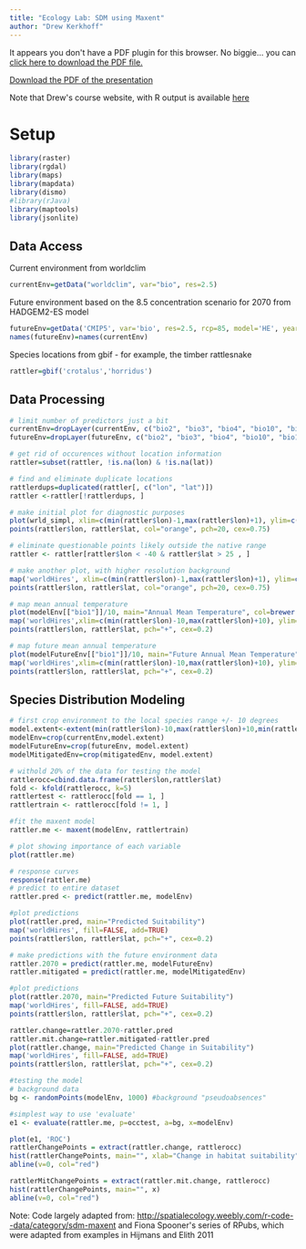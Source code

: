 ```yaml
---
title: "Ecology Lab: SDM using Maxent"
author: "Drew Kerkhoff"
---
```

 


<div>
<object data="3_6_assets/BIENWorkshopEducation.pdf" type="application/pdf" width="100%" height="670px"> 
  <p>It appears you don't have a PDF plugin for this browser.
   No biggie... you can <a href="3_6_assets/BIENWorkshopEducation.pdf">click here to
  download the PDF file.</a></p>  
 </object>
 </div>
 
 <p><a href="3_6_assets/BIENWorkshopEducation.pdf">Download the PDF of the presentation</a></p>  

<!-- [<i class="fa fa-file-code-o fa-3x" aria-hidden="true"></i> The R Script associated with this page is available here](3_6_Teaching_Ecoinformatics.R).  Download this file and open it (or copy-paste into a new script) with RStudio so you can follow along. -->

Note that Drew's course website, with R output is available [here](http://www.rpubs.com/kerkhoffa/SDMMaxent)

# Setup

```r
library(raster)
library(rgdal)
library(maps)
library(mapdata)
library(dismo)  
#library(rJava)  
library(maptools)
library(jsonlite)
```
## Data Access
Current environment from worldclim

```r
currentEnv=getData("worldclim", var="bio", res=2.5)
```
Future environment based on the 8.5 concentration scenario for 2070 from HADGEM2-ES model


```r
futureEnv=getData('CMIP5', var='bio', res=2.5, rcp=85, model='HE', year=70)
names(futureEnv)=names(currentEnv)
```

Species locations from gbif - for example, the timber rattlesnake

```r
rattler=gbif('crotalus','horridus')
```
## Data Processing

```r
# limit number of predictors just a bit
currentEnv=dropLayer(currentEnv, c("bio2", "bio3", "bio4", "bio10", "bio11", "bio13", "bio14", "bio15"))
futureEnv=dropLayer(futureEnv, c("bio2", "bio3", "bio4", "bio10", "bio11", "bio13", "bio14", "bio15"))

# get rid of occurences without location information
rattler=subset(rattler, !is.na(lon) & !is.na(lat))

# find and eliminate duplicate locations
rattlerdups=duplicated(rattler[, c("lon", "lat")])
rattler <-rattler[!rattlerdups, ]

# make initial plot for diagnostic purposes
plot(wrld_simpl, xlim=c(min(rattler$lon)-1,max(rattler$lon)+1), ylim=c(min(rattler$lat)-1,max(rattler$lat)+1), axes=TRUE, col="light yellow")
points(rattler$lon, rattler$lat, col="orange", pch=20, cex=0.75)

# eliminate questionable points likely outside the native range
rattler <- rattler[rattler$lon < -40 & rattler$lat > 25 , ]

# make another plot, with higher resolution background
map('worldHires', xlim=c(min(rattler$lon)-1,max(rattler$lon)+1), ylim=c(min(rattler$lat)-1,max(rattler$lat)+1), fill=TRUE, col="light yellow")
points(rattler$lon, rattler$lat, col="orange", pch=20, cex=0.75)

# map mean annual temperature
plot(modelEnv[["bio1"]]/10, main="Annual Mean Temperature", col=brewer.pal(50,"RdYlBu"))
map('worldHires',xlim=c(min(rattler$lon)-10,max(rattler$lon)+10), ylim=c(min(rattler$lat)-10,max(rattler$lat)+10), fill=FALSE, add=TRUE)
points(rattler$lon, rattler$lat, pch="+", cex=0.2)

# map future mean annual temperature
plot(modelFutureEnv[["bio1"]]/10, main="Future Annual Mean Temperature")
map('worldHires',xlim=c(min(rattler$lon)-10,max(rattler$lon)+10), ylim=c(min(rattler$lat)-10,max(rattler$lat)+10), fill=FALSE, add=TRUE)
points(rattler$lon, rattler$lat, pch="+", cex=0.2)
```
 
## Species Distribution Modeling


```r
# first crop environment to the local species range +/- 10 degrees
model.extent<-extent(min(rattler$lon)-10,max(rattler$lon)+10,min(rattler$lat)-10,max(rattler$lat)+10)
modelEnv=crop(currentEnv,model.extent)
modelFutureEnv=crop(futureEnv, model.extent)
modelMitigatedEnv=crop(mitigatedEnv, model.extent)

# withold 20% of the data for testing the model
rattlerocc=cbind.data.frame(rattler$lon,rattler$lat)
fold <- kfold(rattlerocc, k=5)
rattlertest <- rattlerocc[fold == 1, ]
rattlertrain <- rattlerocc[fold != 1, ]

#fit the maxent model
rattler.me <- maxent(modelEnv, rattlertrain)

# plot showing importance of each variable
plot(rattler.me)

# response curves
response(rattler.me)
# predict to entire dataset
rattler.pred <- predict(rattler.me, modelEnv)

#plot predictions
plot(rattler.pred, main="Predicted Suitability")
map('worldHires', fill=FALSE, add=TRUE)
points(rattler$lon, rattler$lat, pch="+", cex=0.2)
```


```r
# make predictions with the future environment data
rattler.2070 = predict(rattler.me, modelFutureEnv)
rattler.mitigated = predict(rattler.me, modelMitigatedEnv)

#plot predictions
plot(rattler.2070, main="Predicted Future Suitability")
map('worldHires', fill=FALSE, add=TRUE)
points(rattler$lon, rattler$lat, pch="+", cex=0.2)

rattler.change=rattler.2070-rattler.pred
rattler.mit.change=rattler.mitigated-rattler.pred
plot(rattler.change, main="Predicted Change in Suitability")
map('worldHires', fill=FALSE, add=TRUE)
points(rattler$lon, rattler$lat, pch="+", cex=0.2)
```


```r
#testing the model
# background data
bg <- randomPoints(modelEnv, 1000) #background "pseudoabsences"

#simplest way to use 'evaluate'
e1 <- evaluate(rattler.me, p=occtest, a=bg, x=modelEnv)

plot(e1, 'ROC')
rattlerChangePoints = extract(rattler.change, rattlerocc)
hist(rattlerChangePoints, main="", xlab="Change in habitat suitability")
abline(v=0, col="red")

rattlerMitChangePoints = extract(rattler.mit.change, rattlerocc)
hist(rattlerChangePoints, main="", x)
abline(v=0, col="red")
```
Note: Code largely adapted from:
http://spatialecology.weebly.com/r-code--data/category/sdm-maxent
and Fiona Spooner's series of RPubs, which were adapted
from examples in Hijmans and Elith 2011
